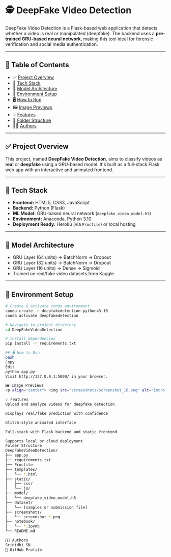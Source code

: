 # 🕵️ DeepFake Video Detection

DeepFake Video Detection is a Flask-based web application that detects whether a video is real or manipulated (deepfake). The backend uses a **pre-trained GRU-based neural network**, making this tool ideal for forensic verification and social media authentication.

---

## 📑 Table of Contents

- ✅ [Project Overview](#-project-overview)
- 🔧 [Tech Stack](#-tech-stack)
- 🧠 [Model Architecture](#-model-architecture)
- 🚀 [Environment Setup](#-environment-setup)
- 🖥 [How to Run](#-how-to-run)
- 🖼 [Image Previews](#-image-previews)
- 💡 [Features](#-features)
- 📁 [Folder Structure](#-folder-structure)
- 👨‍💻 [Authors](#-authors)

---

## ✅ Project Overview

This project, named **DeepFake Video Detection**, aims to classify videos as **real** or **deepfake** using a GRU-based model. It's built as a full-stack Flask web app with an interactive and animated frontend.

---

## 🔧 Tech Stack

- **Frontend:** HTML5, CSS3, JavaScript  
- **Backend:** Python (Flask)  
- **ML Model:** GRU-based neural network (`deepfake_video_model.h5`)  
- **Environment:** Anaconda, Python 3.10  
- **Deployment Ready:** Heroku (via `Procfile`) or local hosting

---

## 🧠 Model Architecture

- GRU Layer (64 units) → BatchNorm → Dropout  
- GRU Layer (32 units) → BatchNorm → Dropout  
- GRU Layer (16 units) → Dense → Sigmoid  
- Trained on real/fake video datasets from Kaggle

---

## 🚀 Environment Setup

```bash
# Create & activate conda environment
conda create -n deepfakedetection python=3.10
conda activate deepfakedetection

# Navigate to project directory
cd DeepFakeVideoDetection

# Install dependencies
pip install -r requirements.txt

## 🖥 How to Run
bash
Copy
Edit
python app.py
Visit http://127.0.0.1:5000/ in your browser.

🖼 Image Previews
<p align="center"> <img src="screenshots/screenshot_16.png" alt="Intro Animation" width="300"/> <br><em>Intro Animation</em> </p> <p align="center"> <img src="screenshots/screenshot_17.png" alt="Upload Page" width="300"/> <br><em>Upload Page</em> </p> <p align="center"> <img src="screenshots/screenshot_19.png" alt="Path Page" width="300"/> <br><em>Path Page</em> </p> <p align="center"> <img src="screenshots/screenshot_20.png" alt="File Page" width="300"/> <br><em>File Page</em> </p>

💡 Features
Upload and analyze videos for deepfake detection

Displays real/fake prediction with confidence

Glitch-style animated interface

Full-stack with Flask backend and static frontend

Supports local or cloud deployment
Folder Structure
DeepFakeVideoDetection/
├── app.py
├── requirements.txt
├── Procfile
├── templates/
│   └── *.html
├── static/
│   ├── css/
│   └── js/
├── model/
│   └── deepfake_video_model.h5
├── dataset/
│   └── [samples or submission file]
├── screenshots/
│   └── screenshot_*.png
├── notebook/
│   └── *.ipynb
└── README.md

👨‍💻 Authors
Srinidhi SN
🔗 GitHub Profile


